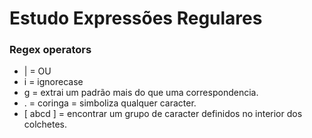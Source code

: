 # Estudo Expressões Regulares

### Regex operators
* | = OU
* i = ignorecase
* g = extrai um padrão mais do que uma correspondencia.
* . = coringa = simboliza qualquer caracter.
* [ abcd ] = encontrar um grupo de caracter definidos no interior dos colchetes.
